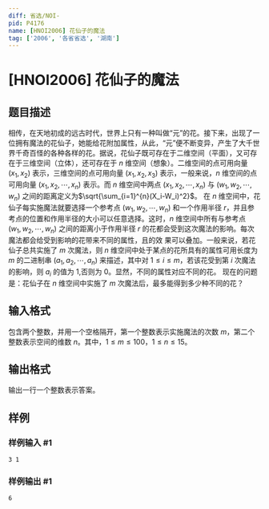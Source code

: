 ```yaml
---
diff: 省选/NOI-
pid: P4176
name: [HNOI2006] 花仙子的魔法
tag: ['2006', '各省省选', '湖南']
---
```

# [HNOI2006] 花仙子的魔法
## 题目描述

相传，在天地初成的远古时代，世界上只有一种叫做“元”的花。接下来，出现了一位拥有魔法的花仙子，她能给花附加属性，从此，“元”便不断变异，产生了大千世界千奇百怪的各种各样的花。据说，花仙子既可存在于二维空间（平面），又可存在于三维空间（立体），还可存在于 $n$ 维空间（想象）。二维空间的点可用向量 $\left(x_1,x_2\right)$ 表示，三维空间的点可用向量 $\left(x_1,x_2,x_3\right)$ 表示，一般来说，$n$ 维空间的点可用向量 $\left(x_1,x_2,\cdots,x_n\right)$ 表示。而 $n$ 维空间中两点 $\left(x_1,x_2,\cdots,x_n\right)$ 与 $\left(w_1,w_2,\cdots,w_n\right)$ 之间的距离定义为$\sqrt{\sum_{i=1}^{n}(X_i-W_i)^2}$。 在 $n$ 维空间中，花仙子每实施魔法就要选择一个参考点 $\left(w_1,w_2,\cdots,w_n\right)$ 和一个作用半径 $r$，并且参考点的位置和作用半径的大小可以任意选择。这时，$n$ 维空间中所有与参考点 $\left(w_1,w_2,\cdots,w_n\right)$ 之间的距离小于作用半径 $r$ 的花都会受到这次魔法的影响。每次魔法都会给受到影响的花带来不同的属性，且的效 果可以叠加。一般来说，若花仙子总共实施了 $m$ 次魔法，则 $n$ 维空间中处于某点的花所具有的属性可用长度为 $m$ 的二进制串 $\left(a_1,a_2,\cdots,a_n\right)$ 来描述，其中对 $1\le i\le m$，若该花受到第 $i$ 次魔法的影响，则 $a_i$ 的值为 $1$,否则为 $0$。显然，不同的属性对应不同的花。 现在的问题是：花仙子在 $n$ 维空间中实施了 $m$ 次魔法后，最多能得到多少种不同的花？

## 输入格式

包含两个整数，并用一个空格隔开，第一个整数表示实施魔法的次数 $m$，第二个整数表示空间的维数 $n$。其中，$1\le m\le 100$，$1 \le n \le 15$。

## 输出格式

输出一行一个整数表示答案。
## 样例

### 样例输入 #1
```
3 1
```
### 样例输出 #1
```
6
```
